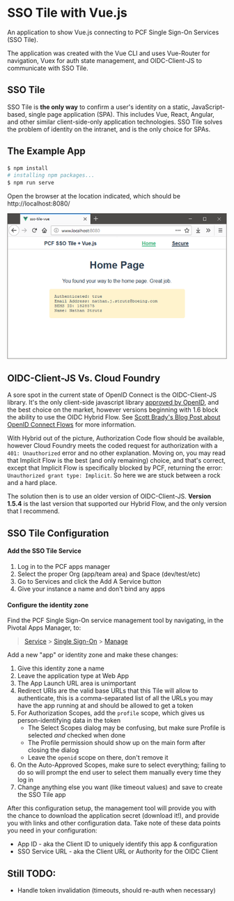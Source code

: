 # SSO Tile with Vue.js


An application to show Vue.js connecting to PCF Single Sign-On Services (SSO Tile).

The application was created with the Vue CLI and uses Vue-Router for navigation, Vuex for auth state management, and OIDC-Client-JS to communicate with SSO Tile.

## SSO Tile

SSO Tile is **the only way** to confirm a user's identity on a static, JavaScript-based, single page application (SPA). This includes Vue, React, Angular, and other similar client-side-only application technologies. SSO Tile solves the problem of identity on the intranet, and is the only choice for SPAs.

## The Example App

```bash
$ npm install
# installing npm packages...
$ npm run serve
```

Open the browser at the location indicated, which should be http://localhost:8080/

![SSO Tile Vue Screenshot](public/screenshot.png)


## OIDC-Client-JS Vs. Cloud Foundry

A sore spot in the current state of OpenID Connect is the OIDC-Client-JS library. It's the only client-side javascript library [approved by OpenID](https://openid.net/developers/certified/), and the best choice on the market, however versions beginning with 1.6 block the ability to use the OIDC Hybrid Flow. See [Scott Brady's Blog Post about OpenID Connect Flows](https://www.scottbrady91.com/OpenID-Connect/OpenID-Connect-Flows) for more information.

With Hybrid out of the picture, Authorization Code flow should be available, however Cloud Foundry meets the coded request for authorization with a `401: Unauthorized` error and no other explanation. Moving on, you may read that Implicit Flow is the best (and only remaining) choice, and that's correct, except that Implicit Flow is specifically blocked by PCF, returning the error: `Unauthorized grant type: Implicit`. So here we are stuck between a rock and a hard place.

The solution then is to use an older version of OIDC-Client-JS. **Version 1.5.4** is the last version that supported our Hybrid Flow, and the only version that I recommend.

## SSO Tile Configuration


#### Add the SSO Tile Service

1. Log in to the PCF apps manager
2. Select the proper Org (app/team area) and Space (dev/test/etc)
3. Go to Services and click the Add A Service button
5. Give your instance a name and don't bind any apps

#### Configure the identity zone

Find the PCF Single Sign-On service management tool by navigating, in the Pivotal Apps Manager, to:

> [Service](#) > [Single Sign-On](#) > [Manage](#)

Add a new "app" or identity zone and make these changes:

1. Give this identity zone a name
2. Leave the application type at Web App
3. The App Launch URL area is unimportant
5. Redirect URIs are the valid base URLs that this Tile will allow to authenticate, this is a comma-separated list of all the URLs you may have the app running at and should be allowed to get a token
6. For Authorization Scopes, add the `profile` scope, which gives us person-identifying data in the token
    - The Select Scopes dialog may be confusing, but make sure Profile is selected _and_ checked when done
    - The Profile permission should show up on the main form after closing the dialog
    - Leave the `openid` scope on there, don't remove it
7. On the Auto-Approved Scopes, make sure to select everything; failing to do so will prompt the end user to select them manually every time they log in
8. Change anything else you want (like timeout values) and save to create the SSO Tile app

After this configuration setup, the management tool will provide you with the chance to download the application secret (download it!), and provide you with links and other configuration data. Take note of these data points you need in your configuration:

-   App ID - aka the Client ID to uniquely identify this app & configuration
-   SSO Service URL - aka the Client URL or Authority for the OIDC Client

## Still TODO:

-   Handle token invalidation (timeouts, should re-auth when necessary)

